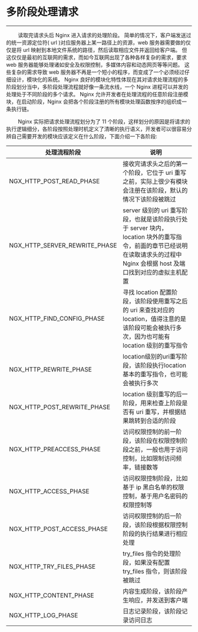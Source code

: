 # 多阶段处理请求
***

&emsp;&emsp;
读取完请求头后 Nginx 进入请求的处理阶段。
简单的情况下，客户端发送过的统一资源定位符( url )对应服务器上某一路径上的资源，web 服务器需要做的仅仅是将 url 映射到本地文件系统的路径，然后读取相应文件并返回给客户端。
但这仅仅是最初的互联网的需求，而如今互联网出现了各种各样复杂的需求，要求 web 服务器能够处理诸如安全及权限控制，多媒体内容和动态网页等等问题。
这些复杂的需求导致 web 服务器不再是一个短小的程序，而变成了一个必须经过仔细设计，模块化的系统。
Nginx 良好的模块化特性体现在其对请求处理流程的多阶段划分当中，多阶段处理流程就好像一条流水线，一个 Nginx 进程可以并发的处理处于不同阶段的多个请求。
Nginx 允许开发者在处理流程的任意阶段注册模块，在启动阶段，Nginx 会把各个阶段注册的所有模块处理函数按序的组织成一条执行链。

&emsp;&emsp;
Nginx 实际把请求处理流程划分为了 11 个阶段，这样划分的原因是将请求的执行逻辑细分，各阶段按照处理时机定义了清晰的执行语义，开发者可以很容易分辨自己需要开发的模块应该定义在什么阶段，下面介绍一下各阶段:

|处理流程阶段|说明|
| --- | --- |
|NGX_HTTP_POST_READ_PHASE|接收完请求头之后的第一个阶段，它位于 uri 重写之前，实际上很少有模块会注册在该阶段，默认的情况下该阶段被跳过|
|NGX_HTTP_SERVER_REWRITE_PHASE|server 级别的 uri 重写阶段，也就是该阶段执行处于 server 块内，location 块外的重写指令，前面的章节已经说明在读取请求头的过程中 Nginx 会根据 host 及端口找到对应的虚拟主机配置|
|NGX_HTTP_FIND_CONFIG_PHASE|寻找 location 配置阶段，该阶段使用重写之后的 uri 来查找对应的 location，值得注意的是该阶段可能会被执行多次，因为也可能有 location 级别的重写指令|
|NGX_HTTP_REWRITE_PHASE|location级别的uri重写阶段，该阶段执行location基本的重写指令，也可能会被执行多次|
|NGX_HTTP_POST_REWRITE_PHASE|location 级别重写的后一阶段，用来检查上阶段是否有 uri 重写，并根据结果跳转到合适的阶段|
|NGX_HTTP_PREACCESS_PHASE|访问权限控制的前一阶段，该阶段在权限控制阶段之前，一般也用于访问控制，比如限制访问频率，链接数等|
|NGX_HTTP_ACCESS_PHASE|访问权限控制阶段，比如基于 ip 黑白名单的权限控制，基于用户名密码的权限控制等|
|NGX_HTTP_POST_ACCESS_PHASE|访问权限控制的后一阶段，该阶段根据权限控制阶段的执行结果进行相应处理|
|NGX_HTTP_TRY_FILES_PHASE|try_files 指令的处理阶段，如果没有配置 try_files 指令，则该阶段被跳过|
|NGX_HTTP_CONTENT_PHASE|内容生成阶段，该阶段产生响应，并发送到客户端|
|NGX_HTTP_LOG_PHASE|日志记录阶段，该阶段记录访问日志|
